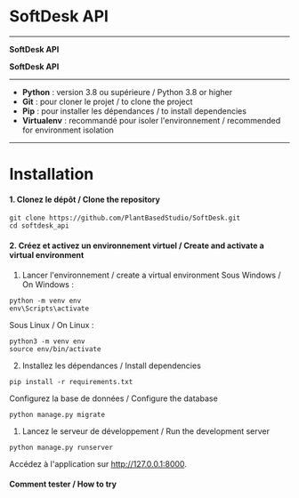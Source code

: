 # SoftDesk API



---


**SoftDesk API** 

**SoftDesk API** 

---


- **Python** : version 3.8 ou supérieure / Python 3.8 or higher
- **Git** : pour cloner le projet / to clone the project
- **Pip** : pour installer les dépendances / to install dependencies
- **Virtualenv** : recommandé pour isoler l'environnement / recommended for environment isolation

---

# Installation

#### **1. Clonez le dépôt / Clone the repository**

```
git clone https://github.com/PlantBasedStudio/SoftDesk.git
cd softdesk_api
```

#### **2. Créez et activez un environnement virtuel / Create and activate a virtual environment**

1. Lancer l'environnement / create a virtual environment
Sous Windows / On Windows :

```
python -m venv env
env\Scripts\activate
```

Sous Linux / On Linux :

```
python3 -m venv env
source env/bin/activate
```

2. Installez les dépendances / Install dependencies

```
pip install -r requirements.txt
```

Configurez la base de données / Configure the database


```
python manage.py migrate
```

1. Lancez le serveur de développement / Run the development server
```
python manage.py runserver
```

Accédez à l'application sur http://127.0.0.1:8000.


#### Comment tester / How to try
